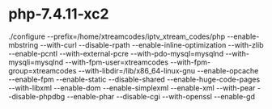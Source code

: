 # php-7.4.11-xc2
./configure --prefix=/home/xtreamcodes/iptv_xtream_codes/php --enable-mbstring --with-curl --disable-rpath --enable-inline-optimization --with-zlib --enable-pcntl --with-external-pcre --with-pdo-mysql=mysqlnd --with-mysqli=mysqlnd --with-fpm-user=xtreamcodes --with-fpm-group=xtreamcodes --with-libdir=/lib/x86_64-linux-gnu --enable-opcache --enable-fpm --enable-static --disable-shared --enable-huge-code-pages --with-libxml --enable-dom --enable-simplexml --enable-xml --with-pear --disable-phpdbg --enable-phar --disable-cgi --with-openssl --enable-gd
